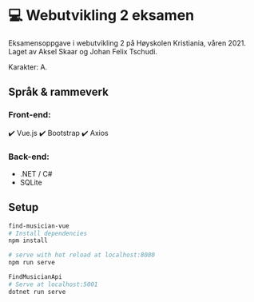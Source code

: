 # :computer: Webutvikling 2 eksamen

Eksamensoppgave i webutvikling 2 på Høyskolen Kristiania, våren 2021. 
Laget av Aksel Skaar og Johan Felix Tschudi. 

Karakter: A.

## Språk & rammeverk
### Front-end:
:heavy_check_mark: Vue.js
:heavy_check_mark: Bootstrap
:heavy_check_mark: Axios

### Back-end:
- .NET / C#
- SQLite


## Setup
``` bash
find-musician-vue
# Install dependencies
npm install

# serve with hot reload at localhost:8080
npm run serve

FindMusicianApi
# Serve at localhost:5001
dotnet run serve 
```

